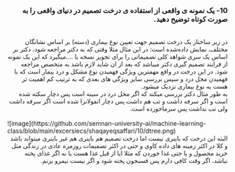 <div dir="rtl">
  
  ### 10- یک نمونه ی واقعی از استفاده ی درخت تصمیم در دنیای واقعی را به صورت کوتاه توضیح دهید.
  <br/>
  در زیر ساختار یک درخت تصمیم جهت تعیین نوع بیماری (دسته) بر اساس نشانگان مختلف، نمایش داده‌شده است:
  در این مثال مثلا وقتی که به دکتر مراجعه شود، دکتر بر اساس یک سری شواهد کلی تصمیماتی را برای تجویز نسخه یا ....میگیرد که این یک نمونه از فرایند تصمیم گیری دکتر میباشد که بعد از ان شاید لازم باشد به متخصص مراجعه شود. در این درخت در واقع مهمترین ویژگی فهمیدن نوع مشکل و درد بیمار است که با فهمیدن محل درد و سپس بررسی سایر ویژگی های بعدی که به ترتیب کم اهمیت تر هست به نوع بیماری نزدیک میشود. 
   <br/>
  به طور مثال دکتر بررسی میکند که اگر محل درد در سینه است پس  دچار سکته شده است و اگر سرفه داشت و تب هم داشت پس دچار انفولانزا شده است اگر سرفه داشت ولی تب نداشت پس سرماخورده است.  
  <br/>
  </div>
  
   <br/> 
![image](https://github.com/semnan-university-ai/machine-learning-class/blob/main/excersiecs/shaqayeqsaffari/10/dtree.png)
 <br/> 
 <div dir="rtl">
البته این درخت که باینری نیست اما درخت تصمیم هم باینری هم غیر باینری میتواند باشد و کلا در اکثر زمینه های داده کاوی و حتی در اکثر تصمیمات روزمره عادی در زندگی مثل خرید محصول و یا حتی غذا خوردن که مثلا ایا از قبل غذا هست یا نه اگر غذای پخته نباشد، اگر وقت کافی دارم پس فسنجون پخته شود و اگر نیست نیمرو بزنم.  

<br/>
 

 
 </div>
